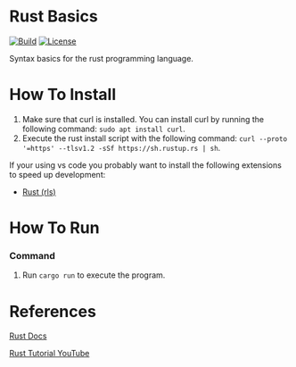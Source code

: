 # Rust Basics
[![Build](https://img.shields.io/github/actions/workflow/status/tomdewildt/rust-basics/ci.yml?branch=master)](https://github.com/tomdewildt/rust-basics/actions/workflows/ci.yml)
[![License](https://img.shields.io/github/license/tomdewildt/rust-basics)](https://github.com/tomdewildt/rust-basics/blob/master/LICENSE)

Syntax basics for the rust programming language.

# How To Install

1. Make sure that curl is installed. You can install curl by running the following command: ```sudo apt install curl```.
2. Execute the rust install script with the following command: ```curl --proto '=https' --tlsv1.2 -sSf https://sh.rustup.rs | sh```.

If your using vs code you probably want to install the following extensions to speed up development:

* [Rust (rls)](https://marketplace.visualstudio.com/items?itemName=rust-lang.rust)

# How To Run

### Command

1. Run ```cargo run``` to execute the program.

# References

[Rust Docs](https://www.rust-lang.org/learn)

[Rust Tutorial YouTube](https://www.youtube.com/watch?v=zF34dRivLOw)
